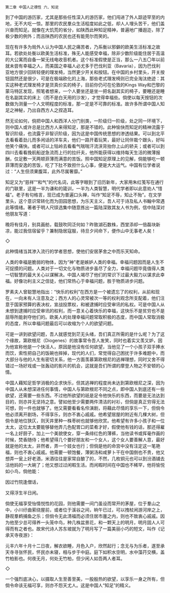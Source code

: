     第二章 中国人之德性 六、知足 

   到了中国的游历家，尤其是那些任性深入的游历家，他们闯进了外人踪迹罕至的内地，无不大吃一惊。那里的农民羣众生活程度如此之低，却人人埋头苦干，他们盖兴奋而知足。就像在大饥荒的省分，如陕西此种知足精神，普遍地广播遐迩，除了极少数的例外；而且陕西的农民也还有能莞尔而笑的。

   现在有许多为局外人认为中国人民之痛苦者，乃系衡以邪僻的欧美生活标准之故耳。若欲处处衡以欧美生活标准，殊无人能感受幸福，除非少数阶级能住居于高温的大公寓而自备一架无线电收音机者。这个标准假使是正当，那么一八五〇年以前就未尝有幸福之人，而美国之幸福人必尤多于巴伐利亚（Bavaria），因为巴伐利亚地方很少回转轻便的理发椅，当然更少开关和按钮。在中国的乡村里头，开关按钮固然还是很少，可是在极端欧化的上海，那些老式理发椅则已完全淘汰绝迹：其实这种老式理发椅才是货真价实的椅子，目前你仍可在伦敦的Kings Way和巴黎的蒙马特区发现，照笔者想来，一个人要坐还是坐一把名副其实的椅子，要睡还是睡在名副其实的床上（而不是白天用的沙发），才觉得幸福些。倘使以每天按钮的次数做为测量一个人文明程度的标准，那一定是不可靠的标准。故许多所谓中国人知足之神秘，乃出自西方人之捏造耳。

   然无论如何，倘把中国人和西洋人分门别类，一阶级归一阶级，处之同一环境下，则中国人或许总是比西方人来得知足，那是不错的。此种愉快而知足的精神流露于智识阶级，也流露于非智识阶级，因为这是中国传统思想的渗透结果。可以到北平去看看着劲儿而多闲话的洋车夫，他们一路开着玩笑，最好让同伴栽个跟头，好叫他笑个痛快。或者可以上牯岭去看看气喘喘汗流浃背抬你上山的轿夫；或者可以到四川去看看挽航船逆急流而上行的拉纤夫，他所能获得以维持每天生活的微薄报酬，仅足敷一天两顿菲薄而满意的苦饭。照中国知足原理上的见解，倘能够吃一顿菲薄而安逸的苦饭，吃了下肚不致担什么心事，便是大大运气。中国有位学者说过：“人生但须果腹耳，此外尽属奢靡。”

   知足又为“慈祥”“和气”的代名词，此等字眼到了旧历新年，大家用朱红笺写在通行的门联里，这是一半为谦和的箴训，一半为人类智慧，明代学者即以此意劝人“惜福”。老子有句格言，现已成为普遍口头禅，叫作“知足不辱，知止不殆”。在文学里头，这个意识常转化而为田园思想，为乐天主义，吾人可于诗及私人书翰中常遇此等情绪。著者于明人尺牍选集中随意拣出一篇陆深致其友人书为例，信中陆深对他朋友写道：

   晚将有佳月，别具画舫，载鼓吹同泛何如？昨致湖石数株，西堂添却一倍磊块新凉，能过我信宿留乎？兼制隐居寇服，待旦夕间命下，便作山中无事老人矣！

   ◇

   此种情绪当其渗入流行的学者思想，使他们安居茅舍之中而乐天知命。

   人类的幸福是脆弱的物体，因为“神”老是嫉妒人类的幸福。幸福问题因而是人生不可捉摸的问题。人类对于一切文化与物质进步虽尽了全力，幸福问题毕竟值得人类一切智慧的最大关心以谋解决。中国人竭尽了他们的常识下过最大毅力以谋求此幸福。好像功利主义之信徒，他们常热心于幸福问题，胜于物质进步问题。

   罗素夫人曾聪慧地指出：“快乐的权利”在西方是一个被遗忘了的权利，从前和现在，一向未有人注意及之；西方人的心灵常被次一等的权利观念所支配着，他们注意于国家预算的表决权，宣战投票权，和被逮捕时应受审讯的私权。可是中国人从未想到逮捕时应受审讯的权利，而一意关心着快乐的幸福，这快乐不是贫穷也不是屈辱所能剥夺他们的。欧美人的处理幸福问题常取积极的态度，而中国人常取消极的态度，所以幸福问题最后可以收缩为个人的欲望问题。

   可是一讲到欲望问题，吾人就感觉到茫无头绪，吾们真正所需的是什么呢？为了这个缘故，第欧根尼（Diogenes）的故事常令吾人发笑，同时也着实又羡又妒，因为他宣称他是一个快活人，原因是他没有任何欲望，当他见了一个小孩子双手捧水而饮，索性把自己的饭碗也摔掉，现代的人们，常觉得自己困扰于许多难题中，而大部分与他的人生有密切关系，他一方面羡慕第欧根尼的逃禅理想，同时又舍不得错过一场好戏或一张轰动的影片的机会，这就是吾们所谓的摩登人物之不安顿的心情。

   中国人藉知足哲学消极的企求快乐，但其逃禅的程度尚未达到第欧根尼之深，因为中国人从未想深进任何事情，中国人与第欧根尼不同之点，即中国人到底还有一些欲望，还需要一些东西。不过他所欲望的祇是足令他快乐的东西，而要是无法达到目的，则亦并无坚持之意。譬如他至少需要两件清洁的衬衫，但倘是真正穷得无法可想，则一件也就够了。他又需要看看名伶演剧，将藉此尽情的享乐一下，但倘令他必须离开剧场，不得享乐，则亦不衷心戚戚。他希望居屋的附近有几棵大树，但倘令是地位狭仄，则天井里种一株枣树也就够他欣赏。他希望有许多小孩子和一位太太，这位太太要能够替他弄几色配胃口的菜肴才好，假使他有钱的话，那还得雇一名上好厨子，加上一个美貌使女，穿一条绯红色的薄裤，当他读书或挥毫作画的时候，焚香随侍；他希望得几个要好朋友和一个女人，这个女人要善解人意，最好就是他的太太，非然者，弄一个妓女也行；但倘是他的命宫中没有注定这一笔艳福，则也不衷心戚戚。他需要一顿饱餐，薄粥汤和咸萝卜干在中国倒也不贵，他又想弄一瓮上好老酒，米酒往往是家常自酿了的，不然，几枚铜元也可以到汾酒铺去沽他妈的一大碗了；他又想过过闲暇生活。而闲暇时间在中国也不稀罕，他将愉悦如小鸟，倘他能：

   因过竹院逢僧话，

   又得浮生半日闲。

   倘使无福享受怡情悦性的花园，则他需要一间门虽设而常开的茅屋，位于羣山之中，小川纡曲萦绕屋前，或者位于溪谷之间，晌午已过，可以拽杖闲游河岸之上，静观羣鹈捕鱼之乐；但倘令无此清福而必须住居市廛之内，则也不致衷心戚戚。因为他至少总可得养一头笼中鸟，种几株盆景花，和一颗天上的明月，明月固人人可得而有之者也。故宋代诗人苏东坡就为了明月写了一篇美丽小巧的短文，叫作《记承天寺夜游》：

   元丰六年十月十二日夜，解衣欲睡，月色入户，欣然起行；念无与为乐者，遂至承天寺寻张怀民，怀民亦未寝，相与步于中庭。庭下如积水空明，水中藻荇交横，盖竹柏影也。何夜无月，何处无竹柏，但少闲人如吾两人者耳。

   ◇

   一个强烈底决心，以摄取人生至善至美，一股殷热的欲望，以享乐一身之所有，但倘令命该无福可享，则亦不怨天尤人。这是中国人“知足”的精义。

